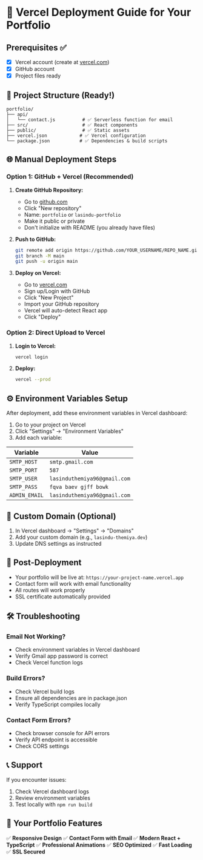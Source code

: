 # 🚀 Vercel Deployment Guide for Your Portfolio

## Prerequisites ✅
- [x] Vercel account (create at [vercel.com](https://vercel.com))
- [x] GitHub account
- [x] Project files ready

## 📁 Project Structure (Ready!)
```
portfolio/
├── api/
│   └── contact.js          # ✅ Serverless function for email
├── src/                    # ✅ React components
├── public/                 # ✅ Static assets
├── vercel.json            # ✅ Vercel configuration
└── package.json           # ✅ Dependencies & build scripts
```

## 🌐 Manual Deployment Steps

### Option 1: GitHub + Vercel (Recommended)

1. **Create GitHub Repository:**
   - Go to [github.com](https://github.com)
   - Click "New repository"
   - Name: `portfolio` or `lasindu-portfolio`
   - Make it public or private
   - Don't initialize with README (you already have files)

2. **Push to GitHub:**
   ```bash
   git remote add origin https://github.com/YOUR_USERNAME/REPO_NAME.git
   git branch -M main
   git push -u origin main
   ```

3. **Deploy on Vercel:**
   - Go to [vercel.com](https://vercel.com)
   - Sign up/Login with GitHub
   - Click "New Project"
   - Import your GitHub repository
   - Vercel will auto-detect React app
   - Click "Deploy"

### Option 2: Direct Upload to Vercel

1. **Login to Vercel:**
   ```bash
   vercel login
   ```

2. **Deploy:**
   ```bash
   vercel --prod
   ```

## ⚙️ Environment Variables Setup

After deployment, add these environment variables in Vercel dashboard:

1. Go to your project on Vercel
2. Click "Settings" → "Environment Variables"
3. Add each variable:

| Variable | Value |
|----------|-------|
| `SMTP_HOST` | `smtp.gmail.com` |
| `SMTP_PORT` | `587` |
| `SMTP_USER` | `lasinduthemiya96@gmail.com` |
| `SMTP_PASS` | `fqva baev gjff bowk` |
| `ADMIN_EMAIL` | `lasinduthemiya96@gmail.com` |

## 🎯 Custom Domain (Optional)

1. In Vercel dashboard → "Settings" → "Domains"
2. Add your custom domain (e.g., `lasindu-themiya.dev`)
3. Update DNS settings as instructed

## 🔧 Post-Deployment

- Your portfolio will be live at: `https://your-project-name.vercel.app`
- Contact form will work with email functionality
- All routes will work properly
- SSL certificate automatically provided

## 🛠️ Troubleshooting

### Email Not Working?
- Check environment variables in Vercel dashboard
- Verify Gmail app password is correct
- Check Vercel function logs

### Build Errors?
- Check Vercel build logs
- Ensure all dependencies are in package.json
- Verify TypeScript compiles locally

### Contact Form Errors?
- Check browser console for API errors
- Verify API endpoint is accessible
- Check CORS settings

## 📞 Support

If you encounter issues:
1. Check Vercel dashboard logs
2. Review environment variables
3. Test locally with `npm run build`

## 🎉 Your Portfolio Features

✅ **Responsive Design**
✅ **Contact Form with Email**
✅ **Modern React + TypeScript**
✅ **Professional Animations**
✅ **SEO Optimized**
✅ **Fast Loading**
✅ **SSL Secured**
